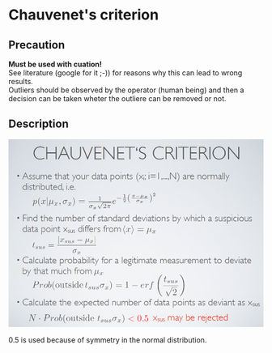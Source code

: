 # Chauvenet's criterion

## Precaution

**Must be used with cuation!**  
See literature (google for it ;-)) for reasons why this can lead to wrong results.  
Outliers should be observed by the operator (human being) and then a decision can be taken wheter the outliere can be removed or not.

## Description

![](../../images/Chauvenet's-criterion.png)

0.5 is used because of symmetry in the normal distribution.